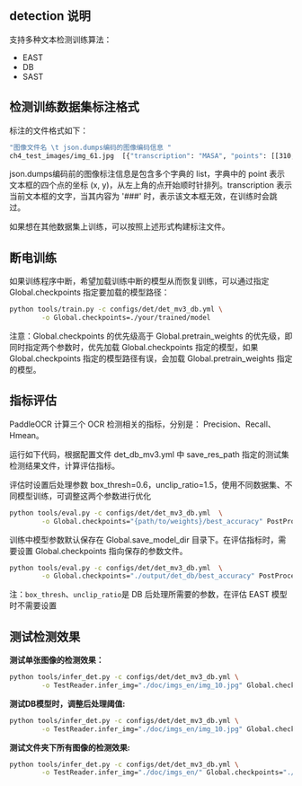 ## detection 说明
支持多种文本检测训练算法：
* EAST
* DB
* SAST

## 检测训练数据集标注格式

标注的文件格式如下：
```bash
"图像文件名 \t json.dumps编码的图像编码信息 "
ch4_test_images/img_61.jpg  [{"transcription": "MASA", "points": [[310, 104], [416, 141], [418, 216], [312, 179]]}, {...}]
```

json.dumps编码前的图像标注信息是包含多个字典的 list，字典中的 point 表示文本框的四个点的坐标 (x, y)，从左上角的点开始顺时针排列。transcription 表示当前文本框的文字，当其内容为 '###' 时，表示该文本框无效，在训练时会跳过。

如果想在其他数据集上训练，可以按照上述形式构建标注文件。

## 断电训练
如果训练程序中断，希望加载训练中断的模型从而恢复训练，可以通过指定 Global.checkpoints 指定要加载的模型路径：
```bash
python tools/train.py -c configs/det/det_mv3_db.yml \
        -o Global.checkpoints=./your/trained/model
```
注意：Global.checkpoints 的优先级高于 Global.pretrain_weights 的优先级，即同时指定两个参数时，优先加载 Global.checkpoints 指定的模型，如果 Global.checkpoints 指定的模型路径有误，会加载 Global.pretrain_weights 指定的模型。

## 指标评估
PaddleOCR 计算三个 OCR 检测相关的指标，分别是： Precision、Recall、Hmean。

运行如下代码，根据配置文件 det_db_mv3.yml 中 save_res_path 指定的测试集检测结果文件，计算评估指标。

评估时设置后处理参数 box_thresh=0.6，unclip_ratio=1.5，使用不同数据集、不同模型训练，可调整这两个参数进行优化

```bash
python tools/eval.py -c configs/det/det_mv3_db.yml  \
        -o Global.checkpoints="{path/to/weights}/best_accuracy" PostProcess.box_thresh=0.6 PostProcess.unclip_ratio=1.5
```

训练中模型参数默认保存在 Global.save_model_dir 目录下。在评估指标时，需要设置 Global.checkpoints 指向保存的参数文件。

```bash
python tools/eval.py -c configs/det/det_mv3_db.yml  \
        -o Global.checkpoints="./output/det_db/best_accuracy" PostProcess.box_thresh=0.6 PostProcess.unclip_ratio=1.5
```

注：`box_thresh`、`unclip_ratio`是 DB 后处理所需要的参数，在评估 EAST 模型时不需要设置

## 测试检测效果

**测试单张图像的检测效果：**
```bash
python tools/infer_det.py -c configs/det/det_mv3_db.yml \
        -o TestReader.infer_img="./doc/imgs_en/img_10.jpg" Global.checkpoints="./output/det_db/best_accuracy"
```

**测试DB模型时，调整后处理阈值:**
```bash
python tools/infer_det.py -c configs/det/det_mv3_db.yml \
        -o TestReader.infer_img="./doc/imgs_en/img_10.jpg" Global.checkpoints="./output/det_db/best_accuracy" PostProcess.box_thresh=0.6 PostProcess.unclip_ratio=1.5
```

**测试文件夹下所有图像的检测效果:**
```bash
python tools/infer_det.py -c configs/det/det_mv3_db.yml \
        -o TestReader.infer_img="./doc/imgs_en/" Global.checkpoints="./output/det_db/best_accuracy"
```

